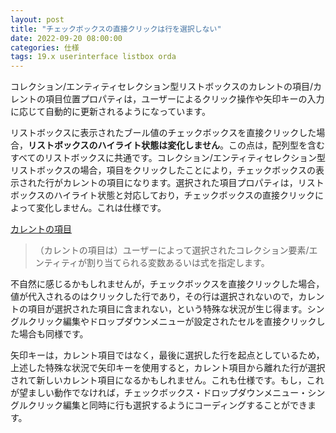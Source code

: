 ```yaml
---
layout: post
title: "チェックボックスの直接クリックは行を選択しない"
date: 2022-09-20 08:00:00
categories: 仕様
tags: 19.x userinterface listbox orda
---
```


コレクション/エンティティセレクション型リストボックスのカレントの項目/カレントの項目位置プロパティは，ユーザーによるクリック操作や矢印キーの入力に応じて自動的に更新されるようになっています。

リストボックスに表示されたブール値のチェックボックスを直接クリックした場合，**リストボックスのハイライト状態は変化しません**。この点は，配列型を含むすべてのリストボックスに共通です。コレクション/エンティティセレクション型リストボックスの場合，項目をクリックしたことにより，チェックボックスの表示された行がカレントの項目になります。選択された項目プロパティは，リストボックスのハイライト状態と対応しており，チェックボックスの直接クリックによって変化しません。これは仕様です。

<i class="fa fa-external-link" aria-hidden="true"></i> [カレントの項目](https://developer.4d.com/docs/ja/FormObjects/propertiesDataSource.html#カレントの項目)

> （カレントの項目は）ユーザーによって選択されたコレクション要素/エンティティが割り当てられる変数あるいは式を指定します。

不自然に感じるかもしれませんが，チェックボックスを直接クリックした場合，値が代入されるのはクリックした行であり，その行は選択されないので，カレントの項目が選択された項目に含まれない，という特殊な状況が生じ得ます。シングルクリック編集やドロップダウンメニューが設定されたセルを直接クリックした場合も同様です。

矢印キーは，カレント項目ではなく，最後に選択した行を起点としているため，上述した特殊な状況で矢印キーを使用すると，カレント項目から離れた行が選択されて新しいカレント項目になるかもしれません。これも仕様です。もし，これが望ましい動作でなければ，チェックボックス・ドロップダウンメニュー・シングルクリック編集と同時に行も選択するようにコーディングすることができます。

